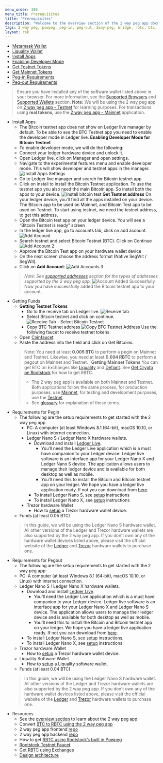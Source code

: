 ```yaml
---
menu_order: 300
menu_title: Prerequisites
title: "Prerequisites"
description: "Welcome to the overview section of the 2 way peg app documentation."
tags: 2 way peg, powpeg, peg-in, peg-out, 2way-peg, bridge, rbtc, btc, rootstock, testnet, mainnet, guide, setup, integrate, use
layout: rsk
---
```


- [Metamask Wallet](/develop/wallet/use/metamask/)
- [Liquality Wallet](/solutions/liquality/)
- [Install Apps](/guides/two-way-peg-app/prerequisites#install-apps)
- [Enabling Developer Mode](/guides/two-way-peg-app/prerequisites#enabling-developer-mode)
- [Get Testnet Tokens](/guides/two-way-peg-app/prerequisites#getting-testnet-tokens)
- [Get Mainnet Tokens](/content/rsk-devportal/guides/two-way-peg-app/prerequisites#getting-mainnet-tokens)
- [Peg-in Requirements](/content/rsk-devportal/guides/two-way-peg-app/prerequisites#requirements-for-pegin)
- [Peg-out Requirements](/content/rsk-devportal/guides/two-way-peg-app/prerequisites#requirements-for-pegout)

> Ensure you have installed any of the software wallet listed above in your browser. For more information, see the [Supported Browsers](/guides/two-way-peg-app/getting-started#supported-browsers) and [Supported Wallets](/guides/two-way-peg-app/getting-started#supported-wallets) section.
> **Note:** We will be using the 2 way peg app on [2 way peg app - Testnet](https://app.2wp.testnet.rootstock.io/) for learning purposes.
> For transactions using **real tokens**, use the [2 way peg app - Mainnet](https://app.2wp.rootstock.io/) application.


[](#top "collapsible")
- Install Apps
    - The Bitcoin testnet app does not show on Ledger live manager by default. To be able to see the BTC Testnet app you need to enable the developer mode in Ledger live.
    **Enabling Developer Mode for Bitcoin Testnet**
    - To enable developer mode, we will do the following:
    - Connect your ledger hardware device and unlock it.
    - Open Ledger live, click on Manager and open settings. 
    - Navigate to the experimental features menu and enable developer mode. This will show developer and testnet apps in the manager.
        ![Install Apps Settings](/assets/img/guides/two-way-peg-app/install-apps-settings.png)
    - Go to Ledger live manager and search for Bitcoin testnet app
    - Click on install to install the Bitcoin Testnet application. To use the testnet app you also need the main Bitcoin app. So install both the apps to your device.
        ![Install bitcoin test](/assets/img/guides/two-way-peg-app/install-bitcoin-test.png)
    **Get Testnet address**
    On your ledger device, you’ll find all the apps installed on your device. The Bitcoin app to be used on Mainnet, and Bitcoin Test app to be used on Testnet.
    To start using testnet, we need the testnet address, to get this address, 
    - Open the Bitcoin test app on your ledger device. You will see a “Bitcoin Testnet is ready” screen
    - In the ledger live app, go to accounts tab, click on add account.
        ![Add Account](/assets/img/guides/two-way-peg-app/add-account.png)
    - Search testnet and select Bitcoin Testnet (BTC). Click on Continue
        ![Add Account 2](/assets/img/guides/two-way-peg-app/add-accounts.png)
    - Approve the Bitcoin Test app on your hardware wallet device
    - On the next screen choose the address format (Native SegWit / SegWit).
    - Click on **Add Account**:
        ![Add Accounts 3](/assets/img/guides/two-way-peg-app/add-account-3.png)
    >_Note: See [supported addresses](#supported-addresses) section for the types of addresses supported by the 2 way peg app._
        ![Account Added Successfully](/assets/img/guides/two-way-peg-app/account-added-successfully.png)
    Now you have successfully added the Bitcoin testnet app to your account.
- Getting Funds
    - **Getting Testnet Tokens**
        - Go to the receive tab on Ledger live.
            ![Receive tab](/assets/img/guides/two-way-peg-app/receive-tab.png)
        - Select Bitcoin testnet and click on continue. 
            ![Receive Tab - Select Bitcoin Testnet](/assets/img/guides/two-way-peg-app/receive-tab-select-bitcoin-testnet.png)
        - Copy BTC Testnet address
            ![Copy BTC Testnet Address](/assets/img/guides/two-way-peg-app/copy-btc-testnet-address.png)
    Use the following faucet to receive testnet tokens.
    - Open [Coinfaucet](https://coinfaucet.eu/en/btc-testnet/)
    - Paste the address into the field and click on Get Bitcoins. 
    > Note: You need at least **0.005 BTC** to perform a pegin on Mainnet and Testnet. Likewise, you need at least **0.004 RBTC** to perform a pegout on Mainnet and Testnet._
    **Getting Mainnet Tokens**
    You can get BTC on Exchanges like [Liquality](/solutions/liquality/) and [Defiant](https://www.defiantapp.tech/en/en).  See [Get Crypto on Rootstock](/guides/get-crypto-on-rsk/) for how to get RBTC.
    > - The 2 way peg app is available on both Mainnet and Testnet. Both applications follow the same process, for production purposes, use [Mainnet](https://app.2wp.rootstock.io/), for testing and development purposes, use the [Testnet](https://app.2wp.testnet.rootstock.io/). 
    > - See [glossary](/guides/two-way-peg-app/glossary/) for explanation of these terms.
- Requirements for Pegin
    - The following are the setup requirements to get started with the 2 way peg app.
        - PC: A computer (at least Windows 8.1 (64-bit), macOS 10.10, or Linux) with internet connection.
        - Ledger Nano S / Ledger Nano X hardware wallets. 
            - Download and install [Ledger Live](https://support.ledger.com/hc/en-us/articles/4404389503889-Getting-started-with-Ledger-Live?docs=true).
                - You’ll need the Ledger Live application which is a must have companion to your Ledger device. Ledger live software is an interface app for your Ledger Nano X and Ledger Nano S device. The application allows users to manage their ledger device and is available for both desktop as well as mobile.
                - You’ll need this to install the Bitcoin and Bitcoin testnet app on your ledger. We hope you have a ledger live application ready. If not you can download from [here](https://www.ledger.com/ledger-live/download).
            - To install Ledger Nano S, see [setup](https://support.ledger.com/hc/en-us/articles/360000613793?docs=true) instructions
            - To install Ledger Nano X, see [setup](https://support.ledger.com/hc/en-us/articles/360018784134-Set-up-your-Ledger-Nano-X?docs=true) instructions
        - Trezor hardware Wallet
            - How to [setup](https://wiki.trezor.io/User_manual:Setting_up_the_Trezor_device) a Trezor hardware wallet device.
    - Funds (at least 0.05 BTC)
    > In this guide, we will be using the Ledger Nano S hardware wallet. All other versions of the Ledger and Trezor hardware wallets are also supported by the 2 way peg app.
    > If you don’t own any of the hardware wallet devices listed above, please visit the official website of the [Ledger](https://shop.ledger.com/products/ledger-nano-s-plus) and [Trezor](https://shop.trezor.io/) hardware wallets to purchase one.
- Requirements for Pegout
    - The following are the setup requirements to get started with the 2 way peg app:
    - PC: A computer (at least Windows 8.1 (64-bit), macOS 10.10, or Linux) with internet connection.
    - Ledger Nano S / Ledger Nano X hardware wallets.
        - Download and install [Ledger Live](https://support.ledger.com/hc/en-us/articles/4404389503889-Getting-started-with-Ledger-Live?docs=true).
            - You’ll need the Ledger Live application which is a must have companion to your Ledger device. Ledger live software is an interface app for your Ledger Nano X and Ledger Nano S device. The application allows users to manage their ledger device and is available for both desktop as well as mobile.
            - You’ll need this to install the Bitcoin and Bitcoin testnet app on your ledger. We hope you have a ledger live application ready. If not you can download from [here](https://www.ledger.com/ledger-live/download).
        - To install Ledger Nano S, see [setup](https://support.ledger.com/hc/en-us/articles/360000613793?docs=true) instructions.
        - To install Ledger Nano X, see [setup](https://support.ledger.com/hc/en-us/articles/360018784134-Set-up-your-Ledger-Nano-X?docs=true) instructions.
    - Trezor hardware Wallet
        - How to [setup](https://wiki.trezor.io/User_manual:Setting_up_the_Trezor_device) a Trezor hardware wallet device.
    - Liquality Software Wallet
        - How to [setup](https://www.liquality.io/) a Liquality software wallet.
    - Funds (at least 0.04 BTC)
    > In this guide, we will be using the Ledger Nano S hardware wallet. All other versions of the Ledger and Trezor hardware wallets are also supported by the 2 way peg app.
    > If you don’t own any of the hardware wallet devices listed above, please visit the official website of the [Ledger](https://shop.ledger.com/products/ledger-nano-s-plus) and [Trezor](https://shop.trezor.io/) hardware wallets to purchase one.  
- Resources
    * See the [overview section](/guides/two-way-peg-app/overview/) to learn about the 2 way peg app
    * Convert [BTC to RBTC using the 2 way peg app](/guides/two-way-peg-app/pegin/)
    * 2 way peg app frontend [repo](https://github.com/rsksmart/2wp-app)
    * 2 way peg app backend [repo](https://github.com/rsksmart/2wp-api)
    * How to get [RBTC using Rootstock’s built in Powpeg](https://developers.rootstock.io/guides/get-crypto-on-rsk/powpeg-btc-rbtc/)
    * [Rootstock Testnet Faucet](https://faucet.rootstock.io/)
    * [Get RBTC using Exchanges](https://developers.rootstock.io/guides/get-crypto-on-rsk/rbtc-exchanges/)
    * [Design architecture](/guides/two-way-peg-app/advanced-operations/design-architecture/)